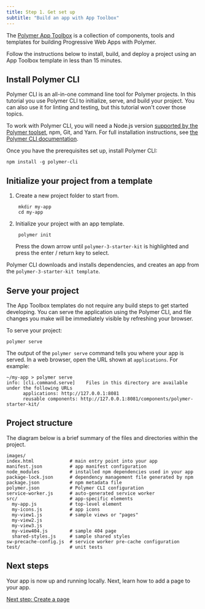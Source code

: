 ```yaml
---
title: Step 1. Get set up
subtitle: "Build an app with App Toolbox"
---
```


<!-- toc -->

The [Polymer App Toolbox][toolbox] is a collection of components, tools and
templates for building Progressive Web Apps with Polymer.

Follow the instructions below to install, build, and deploy a project using an
App Toolbox template in less than 15 minutes.

## Install Polymer CLI

Polymer CLI is an all-in-one command line tool for Polymer projects. In this tutorial you use
Polymer CLI to initialize, serve, and build your project. You can also use it for linting and
testing, but this tutorial won't cover those topics.

To work with Polymer CLI, you will need a Node.js version [supported by the Polymer toolset](/{{{polymer_version_dir}}}/docs/tools/node-support), npm, Git, and Yarn. For full installation instructions, see [the
Polymer CLI documentation](/{{{polymer_version_dir}}}/docs/tools/polymer-cli).

Once you have the prerequisites set up, install Polymer CLI:

    npm install -g polymer-cli

## Initialize your project from a template

1. Create a new project folder to start from.

        mkdir my-app
        cd my-app

1. Initialize your project with an app template.

        polymer init

    Press the down arrow until `polymer-3-starter-kit` is highlighted and press the enter / return
    key to select.

Polymer CLI downloads and installs dependencies, and creates an app from the `polymer-3-starter-kit template`.

## Serve your project

The App Toolbox templates do not require any build steps to get started
developing.  You can serve the application using the Polymer CLI, and
file changes you make will be immediately visible by refreshing
your browser.

To serve your project:

    polymer serve

The output of the `polymer serve` command tells you where your app is served. In a web browser, open the URL shown at `applications`. For example:

```
~/my-app > polymer serve
info: [cli.command.serve]    Files in this directory are available under the following URLs
      applications: http://127.0.0.1:8081
      reusable components: http://127.0.0.1:8081/components/polymer-starter-kit/
```

## Project structure

The diagram below is a brief summary of the files and directories within
the project.

```text
images/
index.html             # main entry point into your app
manifest.json          # app manifest configuration
node_modules           # installed npm dependencies used in your app
package-lock.json      # dependency management file generated by npm
package.json           # npm metadata file
polymer.json           # Polymer CLI configuration 
service-worker.js      # auto-generated service worker
src/                   # app-specific elements
  my-app.js            # top-level element
  my-icons.js          # app icons
  my-view1.js          # sample views or "pages"
  my-view2.js
  my-view3.js
  my-view404.js        # sample 404 page
  shared-styles.js     # sample shared styles
sw-precache-config.js  # service worker pre-cache configuration
test/                  # unit tests
```

## Next steps

Your app is now up and running locally. Next, learn how to add
a page to your app.

<a class="blue-button"
    href="create-a-page">Next step: Create a page</a>

[toolbox]: /3.0/toolbox/
[md]: http://www.google.com/design/spec/material-design/introduction.html
